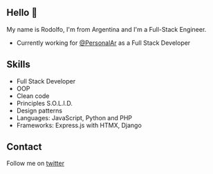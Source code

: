 ## Hello 👋

My name is Rodolfo, I'm from Argentina and I'm a Full-Stack Engineer.

* Currently working for [@PersonalAr](https://twitter.com/PersonalAr) as a Full Stack Developer

## Skills

* Full Stack Developer
* OOP
* Clean code
* Principles S.O.L.I.D.
* Design patterns
* Languages: JavaScript, Python and PHP
* Frameworks: Express.js with HTMX, Django

## Contact

Follow me on [twitter](https://twitter.com/rodobertolino)
